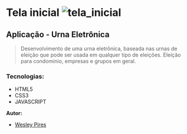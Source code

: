 #  Tela inicial ![tela_inicial](https://user-images.githubusercontent.com/46229778/149954652-2f5ab340-55b0-49bc-9c24-d9ba10261600.png)


## Aplicação - Urna Eletrônica
> Desenvolvimento de uma urna eletrônica, baseada nas urnas de eleição que pode ser usada em qualquer tipo de eleições.
> Eleição para condominio, empresas e grupos em geral.

### Tecnologias:

* HTML5
* CSS3
* JAVASCRIPT

<strong>Autor:</strong>
- [Wesley Pires](https://www.linkedin.com/in/wesley-rosa-pires-23a05669/)
